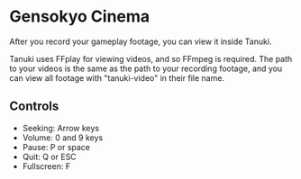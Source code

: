 # Gensokyo Cinema

After you record your gameplay footage, you can view it inside Tanuki.

Tanuki uses FFplay for viewing videos, and so FFmpeg is required. The path to your videos is the same as the path to your recording footage, and you can view all footage with "tanuki-video" in their file name.

## Controls

* Seeking: Arrow keys
* Volume: 0 and 9 keys
* Pause: P or space
* Quit: Q or ESC
* Fullscreen: F